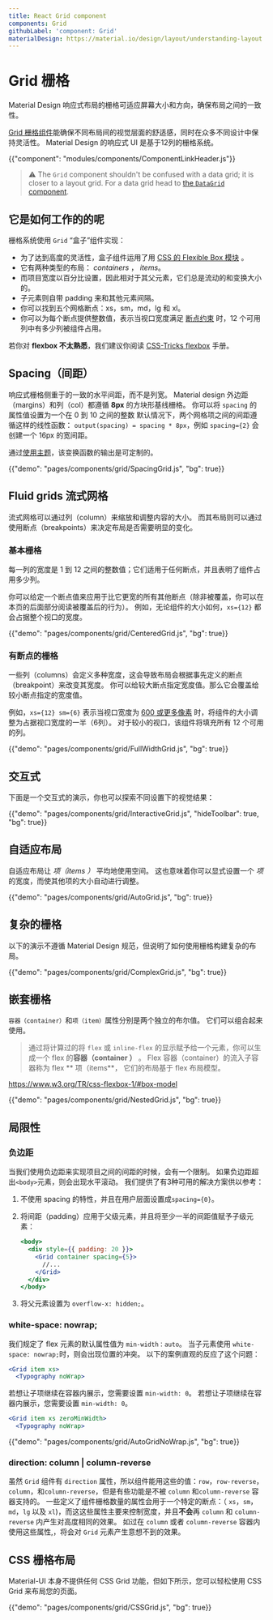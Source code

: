 ```yaml
---
title: React Grid component
components: Grid
githubLabel: 'component: Grid'
materialDesign: https://material.io/design/layout/understanding-layout.html
---
```


# Grid 栅格

<p class="description">Material Design 响应式布局的栅格可适应屏幕大小和方向，确保布局之间的一致性。</p>

[Grid 栅格组件](https://material.io/design/layout/responsive-layout-grid.html)能确保不同布局间的视觉层面的舒适感，同时在众多不同设计中保持灵活性。 Material Design 的响应式 UI 是基于12列的栅格系统。

{{"component": "modules/components/ComponentLinkHeader.js"}}

> ⚠️ The `Grid` component shouldn't be confused with a data grid; it is closer to a layout grid. For a data grid head to [the `DataGrid` component](/components/data-grid/).

## 它是如何工作的的呢

栅格系统使用 `Grid` “盒子”组件实现：

- 为了达到高度的灵活性，盒子组件运用了用 [CSS 的 Flexible Box 模块](https://www.w3.org/TR/css-flexbox-1/) 。
- 它有两种类型的布局： *containers* ， *items*。
- 而项目宽度以百分比设置，因此相对于其父元素，它们总是流动的和变换大小的。
- 子元素则自带 padding 来和其他元素间隔。
- 你可以找到五个网格断点：xs，sm，md，lg 和 xl。
- 你可以为每个断点提供整数值，表示当视口宽度满足 [断点约束](/customization/breakpoints/#default-breakpoints) 时，12 个可用列中有多少列被组件占用。

若你对 **flexbox 不太熟悉**，我们建议你阅读 [CSS-Tricks flexbox](https://css-tricks.com/snippets/css/a-guide-to-flexbox/) 手册。

## Spacing（间距）

响应式栅格侧重于的一致的水平间距，而不是列宽。 Material design 外边距（margins）和列（col）都遵循 **8px** 的方块形基线栅格。 你可以将 `spacing` 的属性值设置为一个在 0 到 10 之间的整数 默认情况下，两个网格项之间的间距遵循这样的线性函数： `output(spacing) = spacing * 8px`，例如 `spacing={2}` 会创建一个 16px 的宽间距。

通过[使用主题](/customization/spacing/)，该变换函数的输出是可定制的。

{{"demo": "pages/components/grid/SpacingGrid.js", "bg": true}}

## Fluid grids 流式网格

流式网格可以通过列（column）来缩放和调整内容的大小。 而其布局则可以通过使用断点（breakpoints）来决定布局是否需要明显的变化。

### 基本栅格

每一列的宽度是 1 到 12 之间的整数值；它们适用于任何断点，并且表明了组件占用多少列。

你可以给定一个断点值来应用于比它更宽的所有其他断点（除非被覆盖，你可以在本页的后面部分阅读被覆盖后的行为）。 例如，无论组件的大小如何，`xs={12}` 都会占据整个视口的宽度。

{{"demo": "pages/components/grid/CenteredGrid.js", "bg": true}}

### 有断点的栅格

一些列（columns）会定义多种宽度，这会导致布局会根据事先定义的断点（breakpoint）来改变其宽度。 你可以给较大断点指定宽度值。那么它会覆盖给较小断点指定的宽度值。

例如，`xs={12} sm={6}` 表示当视口宽度为 [600 或更多像素](/customization/breakpoints/#default-breakpoints) 时，将组件的大小调整为占据视口宽度的一半（6列）。 对于较小的视口，该组件将填充所有 12 个可用的列。

{{"demo": "pages/components/grid/FullWidthGrid.js", "bg": true}}

## 交互式

下面是一个交互式的演示，你也可以探索不同设置下的视觉结果：

{{"demo": "pages/components/grid/InteractiveGrid.js", "hideToolbar": true, "bg": true}}

## 自适应布局

自适应布局让 *项（items ）* 平均地使用空间。 这也意味着你可以显式设置一个 *项* 的宽度，而使其他项的大小自动进行调整。

{{"demo": "pages/components/grid/AutoGrid.js", "bg": true}}

## 复杂的栅格

以下的演示不遵循 Material Design 规范，但说明了如何使用栅格构建复杂的布局。

{{"demo": "pages/components/grid/ComplexGrid.js", "bg": true}}

## 嵌套栅格

`容器（container）`和`项（item）`属性分别是两个独立的布尔值。 它们可以组合起来使用。

> 通过将计算过的将 `flex` 或 `inline-flex` 的显示赋予给一个元素，你可以生成一个 flex 的**容器（container ）** 。 Flex 容器（container）的流入子容器称为 flex ** 项（items**， 它们的布局基于 flex 布局模型。

https://www.w3.org/TR/css-flexbox-1/#box-model

{{"demo": "pages/components/grid/NestedGrid.js", "bg": true}}

## 局限性

### 负边距

当我们使用负边距来实现项目之间的间距的时候，会有一个限制。 如果负边距超出`<body>`元素，则会出现水平滚动。 我们提供了有3种可用的解决方案供以参考：

1. 不使用 spacing 的特性，并且在用户层面设置成`spacing={0}`。
2. 将间距（padding）应用于父级元素，并且将至少一半的间距值赋予子级元素：

   ```jsx
   <body>
     <div style={{ padding: 20 }}>
       <Grid container spacing={5}>
         //...
       </Grid>
     </div>
   </body>
   ```

3. 将父元素设置为 `overflow-x: hidden;`。

### white-space: nowrap;

我们规定了 flex 元素的默认属性值为 `min-width：auto`。 当子元素使用 `white-space: nowrap;`时，则会出现位置的冲突。 以下的案例直观的反应了这个问题：

```jsx
<Grid item xs>
  <Typography noWrap>
```

若想让子项继续在容器内展示，您需要设置 `min-width: 0`。 若想让子项继续在容器内展示，您需要设置 `min-width: 0`。

```jsx
<Grid item xs zeroMinWidth>
  <Typography noWrap>
```

{{"demo": "pages/components/grid/AutoGridNoWrap.js", "bg": true}}

### direction: column | column-reverse

虽然 `Grid` 组件有 `direction` 属性，所以组件能用这些的值：`row`，`row-reverse`，`column`，和`column-reverse`，但是有些功能是不被 `column` 和`column-reverse` 容器支持的。 一些定义了组件栅格数量的属性会用于一个特定的断点：（ `xs`，`sm`，`md`，`lg` 以及 `xl`)，而这这些属性主要来控制宽度，并且**不会**再 `column` 和 `column-reverse` 内产生对高度相同的效果。 如过在 `column` 或者 `column-reverse` 容器内使用这些属性,，将会对 `Grid` 元素产生意想不到的效果。

## CSS 栅格布局

Material-UI 本身不提供任何 CSS Grid 功能，但如下所示，您可以轻松使用 CSS Grid 来布局您的页面。

{{"demo": "pages/components/grid/CSSGrid.js", "bg": true}}
